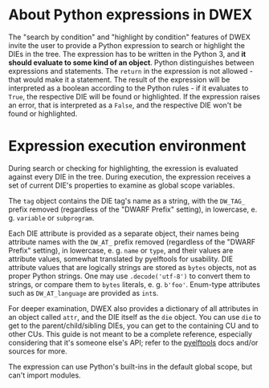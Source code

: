 # About Python expressions in DWEX

The "search by condition" and "highlight by condition" features of DWEX invite the user
to provide a Python expression to search or highlight the DIEs in the tree.
The expression has to be written in the Python 3, and **it should evaluate to some kind of an object**. Python distinguishes between expressions and statements. The `return` in the expression is not allowed - that would make it a statement. The result of the expression will be interpreted as a boolean according to the Python rules - if it evaluates to `True`, the respective DIE will be found or highlighted. If the expression raises an error, that is interpreted as a `False`, and the respective DIE won't be found or highlighted.

# Expression execution environment

During search or checking for highlighting, the exression is evaluated against every DIE in the tree. During execution, the expression receives a set of current DIE's properties to examine as global scope variables.

The `tag` object contains the DIE tag's name as a string, with the `DW_TAG_` prefix removed (regardless of the "DWARF Prefix" setting), in lowercase, e. g. `variable` or `subprogram`.

Each DIE attribute is provided as a separate object, their names being attribute names with the `DW_AT_` prefix removed (regardless of the "DWARF Prefix" setting), in lowercase, e. g. `name` or `type`,
and their values are attribute values, somewhat translated by pyelftools for usability. DIE attribute values that are logically strings are stored as `bytes` objects, not as proper Python strings. One may use `.decode('utf-8')` to convert them to strings, or compare them to `bytes` literals, e. g. `b'foo'`. Enum-type attributes such as `DW_AT_language` are provided as `int`s.

For deeper examination, DWEX also provides a dictionary of all attributes in an object called `attr`,
and the DIE itself as the `die` object. You can use `die` to get to the parent/child/sibling DIEs, you can get to the containing CU and to other CUs. This guide is not meant to be a complete reference, especially considering that it's someone else's API; refer to the [pyelftools](https:/github.com/eliben/pyelftools/) docs and/or sources for more.
 
The expression can use Python's built-ins in the default global scope, but can't import modules.